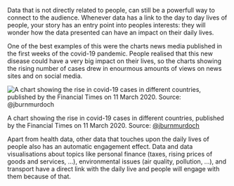 Data that is not directly related to people, can still be a powerfull way to connect to the audience. Whenever data has a link to the day to day lives of people, your story has an entry point into peoples interests: they will wonder how the data presented can have an impact on their daily lives.

One of the best examples of this were the charts news media published in the first weeks of the covid-19 pandemic. People realised that this new disease could have a very big impact on their lives, so the charts showing the rising number of cases drew in enourmous amounts of views on news sites and on social media.

![A chart showing the rise in covid-19 cases in different countries, published by the Financial Times on 11 March 2020. Source: [@jburnmurdoch](https://twitter.com/jburnmurdoch/status/1237737352879112194) ](Can%20a%20chart%20tell%20a%20story%20942e60e2613a4b43af485e6fa3dbb23c/jbm-covid-chart.jpeg)

A chart showing the rise in covid-19 cases in different countries, published by the Financial Times on 11 March 2020. Source: [@jburnmurdoch](https://twitter.com/jburnmurdoch/status/1237737352879112194) 

Apart from health data, other data that touches upon the daily lives of people also has an automatic engagement effect. Data and data visualisations about topics like personal finance (taxes, rising prices of goods and services, ...), environmental issues (air quality, pollution, ...), and transport have a direct link with the daily live and people will engage with them because of that.